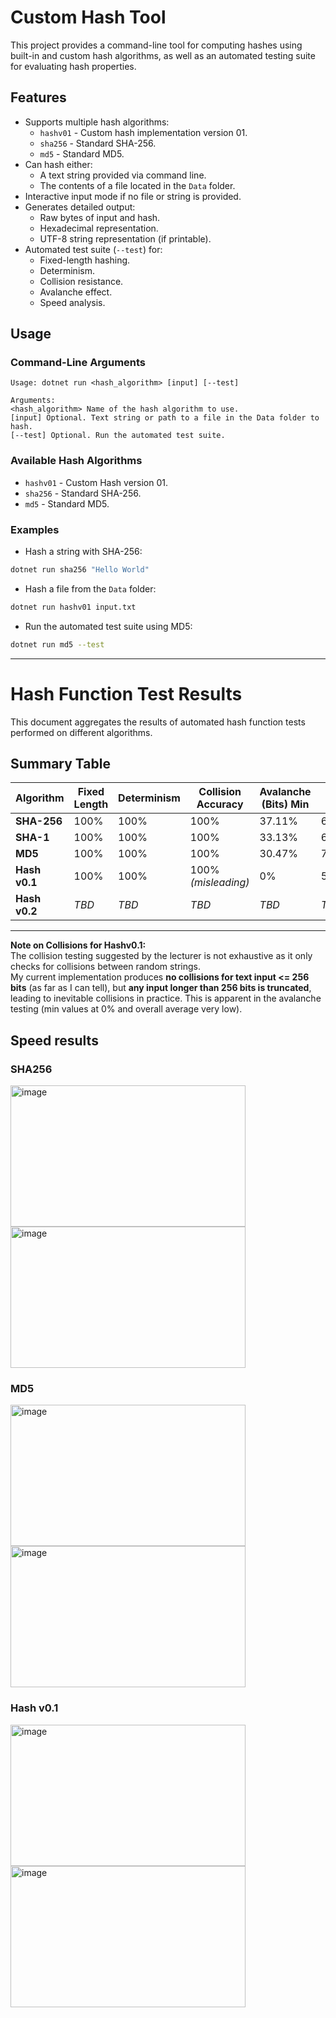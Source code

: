 # Custom Hash Tool

This project provides a command-line tool for computing hashes using built-in and custom hash algorithms, as well as an automated testing suite for evaluating hash properties.

## Features

- Supports multiple hash algorithms:
  - `hashv01` - Custom hash implementation version 01.
  - `sha256` - Standard SHA-256.
  - `md5` - Standard MD5.
- Can hash either:
  - A text string provided via command line.
  - The contents of a file located in the `Data` folder.
- Interactive input mode if no file or string is provided.
- Generates detailed output:
  - Raw bytes of input and hash.
  - Hexadecimal representation.
  - UTF-8 string representation (if printable).
- Automated test suite (`--test`) for:
  - Fixed-length hashing.
  - Determinism.
  - Collision resistance.
  - Avalanche effect.
  - Speed analysis.


## Usage

### Command-Line Arguments
```
Usage: dotnet run <hash_algorithm> [input] [--test]

Arguments:
<hash_algorithm> Name of the hash algorithm to use.
[input] Optional. Text string or path to a file in the Data folder to hash.
[--test] Optional. Run the automated test suite.
```

### Available Hash Algorithms

- `hashv01` - Custom Hash version 01.
- `sha256` - Standard SHA-256.
- `md5` - Standard MD5.

### Examples

- Hash a string with SHA-256:

```bash
dotnet run sha256 "Hello World"
```

- Hash a file from the `Data` folder:

```bash
dotnet run hashv01 input.txt
```

- Run the automated test suite using MD5:

```bash
dotnet run md5 --test
```

---
# Hash Function Test Results

This document aggregates the results of automated hash function tests performed on different algorithms.

## Summary Table

| Algorithm     | Fixed Length | Determinism | Collision Accuracy | Avalanche (Bits) Min | Max   | Avg   | Avalanche (Hex) Min | Max   | Avg   |
|---------------|--------------|-------------|--------------------|-----------------------|-------|-------|----------------------|-------|-------|
| **SHA-256**   | 100%         | 100%        | 100%               | 37.11%               | 63.67%| 50.01%| 78.13%              | 100%  | 93.75%|
| **SHA-1**     | 100%         | 100%        | 100%               | 33.13%               | 66.88%| 50.01%| 70.00%              | 100%  | 93.76%|
| **MD5**       | 100%         | 100%        | 100%               | 30.47%               | 74.22%| 50.01%| 71.88%              | 100%  | 93.74%|
| **Hash v0.1** | 100%         | 100%        | 100% *(misleading)*| 0%                   | 54.69%| 1.76% | 0%                  | 98.44%| 3.41% |
| **Hash v0.2** | *TBD*        | *TBD*       | *TBD*              | *TBD*                | *TBD* | *TBD* | *TBD*               | *TBD* | *TBD* |

---

**Note on Collisions for Hashv0.1:**  
The collision testing suggested by the lecturer is not exhaustive as it only checks for collisions between random strings.  
My current implementation produces **no collisions for text input <= 256 bits** (as far as I can tell), but **any input longer than 256 bits is truncated**, leading to inevitable collisions in practice.
This is apparent in the avalanche testing (min values at 0% and overall average very low).

## Speed results

### SHA256
<img width="376" height="226" alt="image" src="https://github.com/user-attachments/assets/0f60b82d-24a6-43ab-8454-1ea1c0b93703" />
<img width="376" height="226" alt="image" src="https://github.com/user-attachments/assets/8cd2c0bd-00ce-44a9-9252-c9c26e740d34" />

### MD5
<img width="376" height="226" alt="image" src="https://github.com/user-attachments/assets/b420b1d4-69ed-413a-8a66-b0e12cdcdade" />
<img width="376" height="226" alt="image" src="https://github.com/user-attachments/assets/48b26df6-3e78-443a-8a2c-1194dd532e21" />

### Hash v0.1
<img width="376" height="226" alt="image" src="https://github.com/user-attachments/assets/771dad6b-3774-4c73-87aa-837f35ccd137" />
<img width="376" height="226" alt="image" src="https://github.com/user-attachments/assets/e595521e-bae0-407c-847b-8beada463b18" />
